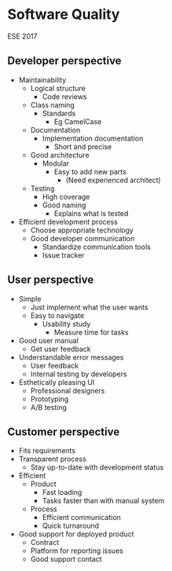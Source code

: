 # Software Quality  
  
ESE 2017  
  
## Developer perspective  
  
* Maintainability  
    * Logical structure  
        * Code reviews  
    * Class naming  
        * Standards  
            * Eg CamelCase  
    * Documentation  
        * Implementation documentation  
            * Short and precise  
    * Good architecture  
        * Modular  
            * Easy to add new parts  
                * (Need experienced architect)  
    * Testing  
        * High coverage  
        * Good naming  
            * Explains what is tested  
* Efficient development process  
    * Choose appropriate technology  
    * Good developer communication  
        * Standardize communication tools  
        * Issue tracker  
  
## User perspective  
  
* Simple  
    * Just implement what the user wants  
    * Easy to navigate  
        * Usability study  
            * Measure time for tasks  
* Good user manual  
    * Get user feedback  
* Understandable error messages  
    * User feedback  
    * Internal testing by developers  
* Esthetically pleasing UI  
    * Professional designers  
    * Prototyping  
    * A/B testing  
  
## Customer perspective  
  
* Fits requirements  
* Transparent process  
    * Stay up-to-date with development status  
* Efficient  
    * Product  
        * Fast loading  
        * Tasks faster than with manual system  
    * Process  
        * Efficient communication  
        * Quick turnaround  
* Good support for deployed product  
    * Contract  
    * Platform for reporting issues  
    * Good support contact  
